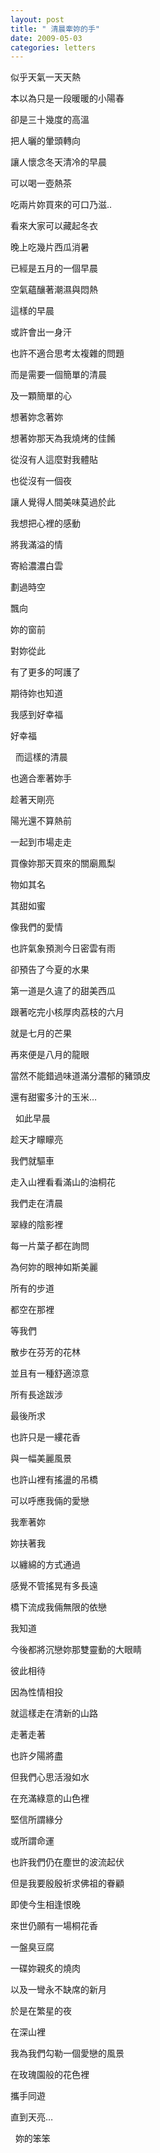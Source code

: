 ```yaml
---
layout: post
title: " 清晨牽妳的手"
date: 2009-05-03
categories: letters
---
```




似乎天氣一天天熱


本以為只是一段暖暖的小陽春


卻是三十幾度的高溫


把人曬的暈頭轉向


讓人懷念冬天清冷的早晨


可以喝一壺熱茶


吃兩片妳買來的可口乃滋..


看來大家可以藏起冬衣


晚上吃幾片西瓜消暑


已經是五月的一個早晨


空氣蘊釀著潮濕與悶熱


這樣的早晨


或許會出一身汗


也許不適合思考太複雜的問題


而是需要一個簡單的清晨


及一顆簡單的心


想著妳念著妳


想著妳那天為我燒烤的佳餚


從沒有人這麼對我體貼


也從沒有一個夜


讓人覺得人間美味莫過於此


我想把心裡的感動


將我滿溢的情


寄給濃濃白雲


劃過時空


飄向


妳的窗前


對妳從此


有了更多的呵護了


期待妳也知道


我感到好幸福


好幸福


 
而這樣的清晨


也適合牽著妳手


趁著天剛亮


陽光還不算熱前


一起到市場走走


買像妳那天買來的關廟鳳梨


物如其名


其甜如蜜


像我們的愛情


也許氣象預測今日密雲有雨


卻預告了今夏的水果


第一道是久違了的甜美西瓜


跟著吃完小核厚肉荔枝的六月


就是七月的芒果


再來便是八月的龍眼


當然不能錯過味道滿分濃郁的豬頭皮


還有甜蜜多汁的玉米…


 
如此早晨


趁天才矇矇亮


我們就驅車


走入山裡看看滿山的油桐花


我們走在清晨


翠綠的陰影裡


每一片葉子都在詢問


為何妳的眼神如斯美麗


所有的步道


都空在那裡


等我們


散步在芬芳的花林


並且有一種舒適涼意


所有長途跋涉


最後所求


也許只是一縷花香


與一幅美麗風景


也許山裡有搖盪的吊橋


可以呼應我倆的愛戀


我牽著妳


妳扶著我


以纏綿的方式通過


感覺不管搖晃有多長遠

橋下流成我倆無限的依戀


我知道


今後都將沉戀妳那雙靈動的大眼睛


彼此相待


因為性情相投


就這樣走在清新的山路


走著走著


也許夕陽將盡


但我們心思活潑如水


在充滿綠意的山色裡


堅信所謂緣分


或所謂命運


也許我們仍在塵世的波流起伏


但是我要殷殷祈求佛祖的眷顧


即使今生相逢恨晚


來世仍願有一場桐花香


一盤臭豆腐


一碟妳親炙的燒肉


以及一彎永不缺席的新月


於是在繁星的夜


在深山裡


我為我們勾勒一個愛戀的風景


在玫瑰園般的花色裡


攜手同遊


直到天亮…


 
妳的笨笨
